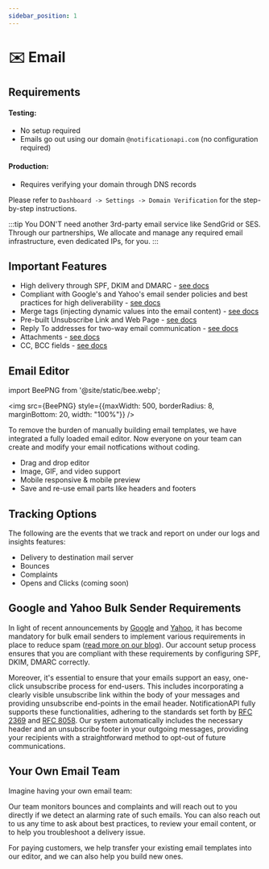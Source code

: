 ```yaml
---
sidebar_position: 1
---
```


# ✉️ Email

## Requirements

#### Testing:

- No setup required
- Emails go out using our domain `@notificationapi.com` (no configuration required)

#### Production:

- Requires verifying your domain through DNS records

Please refer to `Dashboard -> Settings -> Domain Verification` for the step-by-step instructions.

:::tip
You DON'T need another 3rd-party email service like SendGrid or SES. Through our partnerships, We allocate and manage any required email infrastructure, even dedicated IPs, for you.
:::

## Important Features

- High delivery through SPF, DKIM and DMARC - [see docs](/guides/domain-verification.md)
- Compliant with Google's and Yahoo's email sender policies and best practices for high deliverability - [see docs](email/#google-and-yahoo-bulk-sender-requirements)
- Merge tags (injecting dynamic values into the email content) - [see docs](/features/mergetags)
- Pre-built Unsubscribe Link and Web Page - [see docs](/components/unsubscribe-page)
- Reply To addresses for two-way email communication - [see docs](/reference/server#send)
- Attachments - [see docs](/reference/server#send)
- CC, BCC fields - [see docs](/reference/server#send)

## Email Editor

import BeePNG from '@site/static/bee.webp';

<img src={BeePNG} style={{maxWidth: 500, borderRadius: 8, marginBottom: 20, width: "100%"}} />

To remove the burden of manually building email templates, we have integrated a fully loaded email editor. Now everyone on your team can create and modify your email notfications without coding.

- Drag and drop editor
- Image, GIF, and video support
- Mobile responsive & mobile preview
- Save and re-use email parts like headers and footers

## Tracking Options

The following are the events that we track and report on under our logs and insights features:

- Delivery to destination mail server
- Bounces
- Complaints
- Opens and Clicks (coming soon)

## Google and Yahoo Bulk Sender Requirements

In light of recent announcements by [Google](https://blog.google/products/gmail/gmail-security-authentication-spam-protection/) and [Yahoo](https://blog.postmaster.yahooinc.com/post/730172167494483968/more-secure-less-spam), it has become mandatory for bulk email senders to implement various requirements in place to reduce spam ([read more on our blog](https://www.notificationapi.com/blog/the-developers-guide-to-google-bulk-sender-requirements)). Our account setup process ensures that you are compliant with these requirements by configuring SPF, DKIM, DMARC correctly.

Moreover, it's essential to ensure that your emails support an easy, one-click unsubscribe process for end-users. This includes incorporating a clearly visible unsubscribe link within the body of your messages and providing unsubscribe end-points in the email header. NotificationAPI fully supports these functionalities, adhering to the standards set forth by [RFC 2369](https://datatracker.ietf.org/doc/html/rfc2369) and [RFC 8058](https://datatracker.ietf.org/doc/html/rfc8058). Our system automatically includes the necessary header and an unsubscribe footer in your outgoing messages, providing your recipients with a straightforward method to opt-out of future communications.

## Your Own Email Team

Imagine having your own email team:

Our team monitors bounces and complaints and will reach out to you directly if we detect an alarming rate of such emails. You can also reach out to us any time to ask about best practices, to review your email content, or to help you troubleshoot a delivery issue.

For paying customers, we help transfer your existing email templates into our editor, and we can also help you build new ones.
